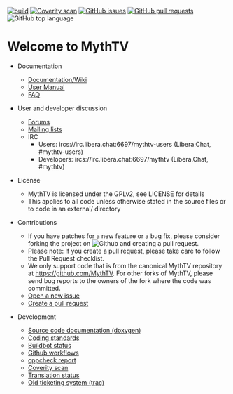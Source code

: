 [![build](https://github.com/MythTV/mythtv/workflows/master/badge.svg)](https://github.com/MythTV/mythtv/actions)
[![Coverity scan](https://scan.coverity.com/projects/153/badge.svg)](https://scan.coverity.com/projects/mythtv)
[![GitHub issues](https://img.shields.io/github/issues/MythTV/mythtv)](https://github.com/MythTV/mythtv/issues)
[![GitHub pull requests](https://img.shields.io/github/issues-pr/MythTV/mythtv)](https://github.com/MythTV/mythtv/pulls)
![GitHub top language](https://img.shields.io/github/languages/top/MythTV/mythtv)


# Welcome to MythTV

* Documentation
   * [Documentation/Wiki](https://www.mythtv.org/wiki)
   * [User Manual](https://www.mythtv.org/wiki/User_Manual:Index)
   * [FAQ](https://www.mythtv.org/wiki/Frequently_Asked_Questions)

* User and developer discussion
   * [Forums](https://forum.mythtv.org)
   * [Mailing lists](https://lists.mythtv.org/mailman/listinfo)
   * IRC
      * Users: ircs://irc.libera.chat:6697/mythtv-users (Libera.​Chat, #mythtv-users)
      * Developers: ircs://irc.libera.chat:6697/mythtv  (Libera.​Chat, #mythtv)

* License
   * MythTV is licensed under the GPLv2, see LICENSE for details
   * This applies to all code unless otherwise stated in the source files or to code in an external/ directory

* Contributions
   * If you have patches for a new feature or a bug fix, please consider forking the project on ![Github](https://github.com/MythTV/mythtv) and creating a pull request.
   * Please note: If you create a pull request, please take care to follow the Pull Request checklist.
   * We only support code that is from the canonical MythTV repository at https://github.com/MythTV. For other forks of MythTV, please send bug reports to the owners of the fork where the code was committed.
   * [Open a new issue](https://github.com/MythTV/mythtv/issues/new/choose)
   * [Create a pull request](https://github.com/MythTV/mythtv/compare)

* Development
   * [Source code documentation (doxygen)](https://code.mythtv.org/doxygen)
   * [Coding standards](http://www.mythtv.org/wiki/Coding_Standards)
   * [Buildbot status](https://code.mythtv.org/buildbot)
   * [Github workflows](https://github.com/MythTV/mythtv/actions)
   * [cppcheck report](https://code.mythtv.org/cppcheck)
   * [Coverity scan](https://scan.coverity.com/projects/mythtv)
   * [Translation status](http://www.insidethex.co.uk/mythtv/translation-status/master)
   * [Old ticketing system (trac)](https://code.mythtv.org/trac)
